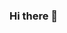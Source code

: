 ### Hi there 👋

<!--
[![Top Langs](https://github-readme-stats.vercel.app/api/top-langs/?username=leofuria&layout=compact)](https://github.com/anuraghazra/github-readme-stats)

![Leofuria's GitHub stats](https://github-readme-stats.vercel.app/api?username=leofuria&show_icons=true&theme=merko&show_owner=true)
-->

<!--
**leofuria/leofuria** is a ✨ _special_ ✨ repository because its `README.md` (this file) appears on your GitHub profile.

Here are some ideas to get you started:

- 🔭 I’m currently working on ...
- 🌱 I’m currently learning ...
- 👯 I’m looking to collaborate on ...
- 🤔 I’m looking for help with ...
- 💬 Ask me about ...
- 📫 How to reach me: ...
- 😄 Pronouns: ...
- ⚡ Fun fact: ...
-->
